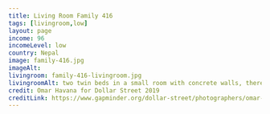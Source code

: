 ```yaml
---
title: Living Room Family 416
tags: [livingroom,low]
layout: page
income: 96
incomeLevel: low
country: Nepal
image: family-416.jpg
imageAlt: 
livingroom: family-416-livingroom.jpg
livingroomAlt: two twin beds in a small room with concrete walls, there is another bed in a smaller room through a doorless doorway with another twin bed.
credit: Omar Havana for Dollar Street 2019
creditLink: https://www.gapminder.org/dollar-street/photographers/omar-havana?
---
```

